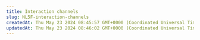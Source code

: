 ```yaml
---
title: Interaction channels
slug: NL5F-interaction-channels
createdAt: Thu May 23 2024 08:45:57 GMT+0000 (Coordinated Universal Time)
updatedAt: Thu May 23 2024 08:46:02 GMT+0000 (Coordinated Universal Time)
---
```


